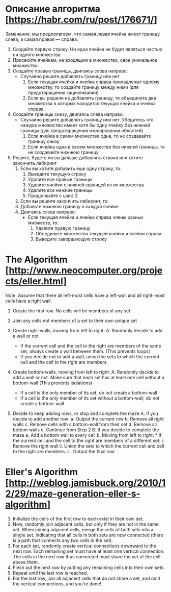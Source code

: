 Описание алгоритма [https://habr.com/ru/post/176671/]
==================

Замечание: мы предполагаем, что самая левая ячейка имеет границу слева, а самая правая — справа.

1. Создайте первую строку. Ни одна ячейка не будет являться частью ни одного множества.
2. Присвойте ячейкам, не входящим в множество, свое уникальное множество.
3. Создайте правые границы, двигаясь слева направо:
   * Случайно решите добавлять границу или нет
     1. Если текущая ячейка и ячейка справа принадлежат одному множеству, то создайте границу между ними (для предотвращения зацикливаний)
     2. Если вы решили не добавлять границу, то объедините два множества в которых находится текущая ячейка и ячейка справа.
4. Создайте границы снизу, двигаясь слева направо:
   * Случайно решите добавлять границу или нет. Убедитесь что каждое множество имеет хотя бы одну ячейку без нижней границы (для предотвращения изолирования областей)
     1. Если ячейка в своем множестве одна, то не создавайте границу снизу
     2. Если ячейка одна в своем множестве без нижней границы, то не создавайте нижнюю границу
5. Решите, будете ли вы дальше добавлять строки или хотите закончить лабиринт
   1. Если вы хотите добавить еще одну строку, то:
      1. Выведите текущую строку
      2. Удалите все правые границы
      3. Удалите ячейки с нижней границей из их множества
      4. Удалите все нижние границы
      5. Продолжайте с шага 2
    2. Если вы решите закончить лабиринт, то:
      1. Добавьте нижнюю границу к каждой ячейке
      2. Двигаясь слева направо:
         * Если текущая ячейка и ячейка справа члены разных множеств, то:
           1. Удалите правую границу
           2. Объедините множества текущей ячейки и ячейки справа
           3. Выведите завершающую строку

The Algorithm [http://www.neocomputer.org/projects/eller.html]
=============
Note: Assume that there all left-most cells have a left-wall and all right-most cells have a right wall.

1. Create the first row. No cells will be members of any set

2. Join any cells not members of a set to their own unique set

3. Create right-walls, moving from left to right:
   A. Randomly decide to add a wall or not
      * If the current cell and the cell to the right are members of the same set, always create a wall between them. (This prevents loops)
      * If you decide not to add a wall, union the sets to which the current cell and the cell to the right are members.

4. Create bottom-walls, moving from left to right:
   A. Randomly decide to add a wall or not. Make sure that each set has at least one cell without a bottom-wall (This prevents isolations)
      * If a cell is the only member of its set, do not create a bottom-wall
      * If a cell is the only member of its set without a bottom-wall, do not create a bottom-wall

5. Decide to keep adding rows, or stop and complete the maze
   A. If you decide to add another row:
      a. Output the current row
      b. Remove all right walls
      c. Remove cells with a bottom-wall from their set
      d. Remove all bottom walls
      e. Continue from Step 2
   B. If you decide to complete the maze
      a. Add a bottom wall to every cell
      b. Moving from left to right:
         * If the current cell and the cell to the right are members of a different set:
           i. Remove the right wall
           ii. Union the sets to which the current cell and cell to the right are members.
           iii. Output the final row

Eller's Algorithm [http://weblog.jamisbuck.org/2010/12/29/maze-generation-eller-s-algorithm]
=================
1. Initialize the cells of the first row to each exist in their own set.
2. Now, randomly join adjacent cells, but only if they are not in the same set. When joining adjacent cells, merge the cells of both sets into a single set, indicating that all cells in both sets are now connected (there is a path that connects any two cells in the set).
3. For each set, randomly create vertical connections downward to the next row. Each remaining set must have at least one vertical connection. The cells in the next row thus connected must share the set of the cell above them.
4. Flesh out the next row by putting any remaining cells into their own sets.
5. Repeat until the last row is reached.
6. For the last row, join all adjacent cells that do not share a set, and omit the vertical connections, and you’re done!
